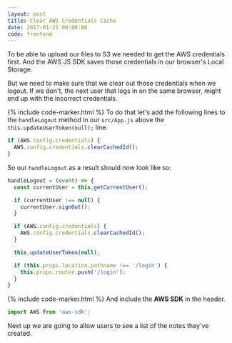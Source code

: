```yaml
---
layout: post
title: Clear AWS Credentials Cache
date: 2017-01-25 00:00:00
code: frontend
---
```


To be able to upload our files to S3 we needed to get the AWS credentials first. And the AWS JS SDK saves those credentials in our browser's Local Storage.

But we need to make sure that we clear out those credentials when we logout. If we don't, the next user that logs in on the same browser, might end up with the incorrect credentials.

{% include code-marker.html %} To do that let's add the following lines to the `handleLogout` method in our `src/App.js` above the `this.updateUserToken(null);` line.

``` javascript
if (AWS.config.credentials) {
  AWS.config.credentials.clearCachedId();
}
```

So our `handleLogout` as a result should now look like so:

``` javascript
handleLogout = (event) => {
  const currentUser = this.getCurrentUser();

  if (currentUser !== null) {
    currentUser.signOut();
  }

  if (AWS.config.credentials) {
    AWS.config.credentials.clearCachedId();
  }

  this.updateUserToken(null);

  if (this.props.location.pathname !== '/login') {
    this.props.router.push('/login');
  }
}
```

{% include code-marker.html %} And include the **AWS SDK** in the header.

``` javascript
import AWS from 'aws-sdk';
```

Next up we are going to allow users to see a list of the notes they've created.
